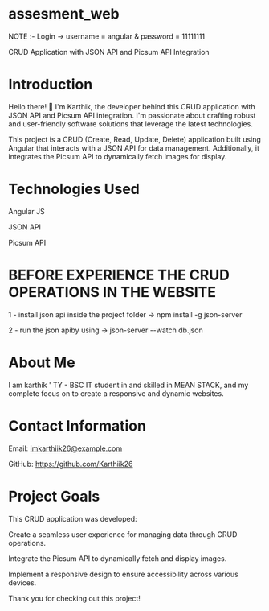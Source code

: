 # assesment_web

NOTE :- Login -> username = angular & password = 11111111

CRUD Application with JSON API and Picsum API Integration


# Introduction

Hello there! 👋 I'm Karthik, the developer behind this CRUD application with JSON API and Picsum API integration. I'm passionate about crafting robust and user-friendly software solutions that leverage the latest technologies.

This project is a CRUD (Create, Read, Update, Delete) application built using Angular that interacts with a JSON API for data management. Additionally, it integrates the Picsum API to dynamically fetch images for display.


# Technologies Used

Angular JS

JSON API

Picsum API


# BEFORE EXPERIENCE THE CRUD OPERATIONS IN THE WEBSITE

1 - install json api inside the project folder -> npm install -g json-server

2 - run the json apiby using -> json-server --watch db.json


# About Me

I am karthik ' TY - BSC IT student in  and skilled in MEAN STACK, and my complete focus on to create a responsive and dynamic websites.


# Contact Information

Email: imkarthiik26@example.com

GitHub: https://github.com/Karthiik26


# Project Goals

This CRUD application was developed:

Create a seamless user experience for managing data through CRUD operations.

Integrate the Picsum API to dynamically fetch and display images.

Implement a responsive design to ensure accessibility across various devices.


Thank you for checking out this project!
